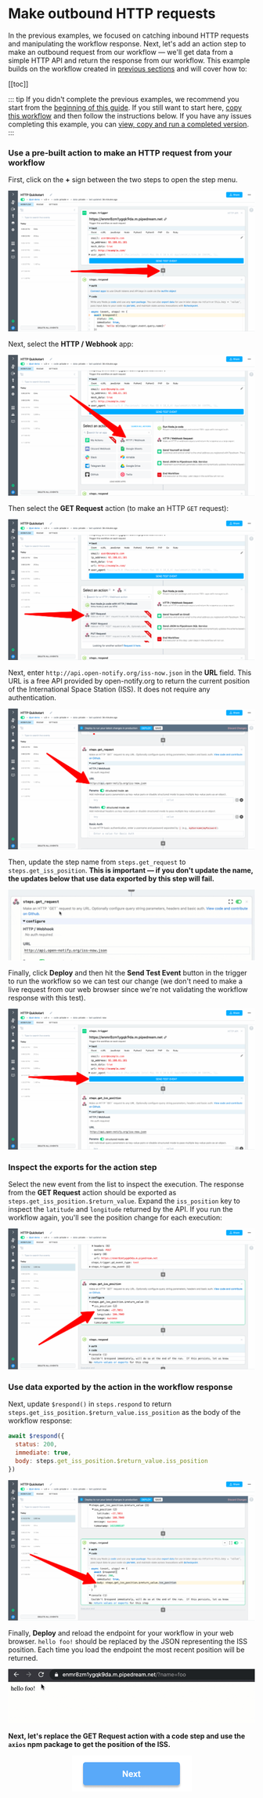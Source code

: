 # Make outbound HTTP requests

In the previous examples, we focused on catching inbound HTTP requests and manipulating the workflow response. Next, let's add an action step to make an outbound request from our workflow — we'll get data from a simple HTTP API and return the response from our workflow. This example builds on the workflow created in [previous sections](/quickstart/) and will cover how to:

[[toc]]

::: tip
If you didn't complete the previous examples, we recommend you start from the [beginning of this guide](/quickstart/). If you still want to start here, [copy this workflow](https://pipedream.com/@gettingstarted/quickstart-hello-name-p_WxCqxbR) and then follow the instructions below. If you have any issues completing this example, you can [view, copy and run a completed version](https://pipedream.com/@gettingstarted/quickstart-make-outbound-http-requests-p_6lCQOLo).
:::

### Use a pre-built action to make an HTTP request from your workflow

First, click on the **+** sign between the two steps to open the step menu.

![image-20210525171237467](./images/image-20210525171237467.png)

Next, select the **HTTP / Webhook** app:

![image-20210525171326688](./images/image-20210525171326688.png)

Then select the **GET Request** action (to make an HTTP `GET` request):

![image-20210525171411902](./images/image-20210525171411902.png)

Next, enter `http://api.open-notify.org/iss-now.json` in the **URL** field. This URL is a free API provided by open-notify.org  to return the current position of the International Space Station (ISS). It does not require any authentication.

![image-20210525171518303](./images/image-20210525171518303.png)

Then, update the step name from `steps.get_request` to `steps.get_iss_position`. **This is important — if you don't update the name, the updates below that use data exported by this step will fail.**

![get_iss_position](./images/get_iss_position.gif)

Finally, click **Deploy** and then hit the **Send Test Event** button in the trigger to run the workflow so we can test our change (we don't need to make a live request from our web browser since we're not validating the workflow response with this test).

![image-20210525171621793](./images/image-20210525171621793.png)

### Inspect the exports for the action step

Select the new event from the list to inspect the execution. The response from the **GET Request** action should be exported as `steps.get_iss_position.$return_value`. Expand the `iss_position` key to inspect the `latitude` and `longitude` returned by the API. If you run the workflow again, you'll see the position change for each execution:

![image-20210525171711647](./images/image-20210525171711647.png)

### Use data exported by the action in the workflow response

Next, update `$respond()` in `steps.respond` to return `steps.get_iss_position.$return_value.iss_position` as the body of the workflow response:

```javascript
await $respond({
  status: 200,
  immediate: true,
  body: steps.get_iss_position.$return_value.iss_position
})
```

![image-20210525171805160](./images/image-20210525171805160.png)

Finally, **Deploy** and reload the endpoint for your workflow in your web browser. `hello foo!` should be replaced by the JSON representing the ISS position. Each time you load the endpoint the most recent position will be returned.

![get-iss-position](./images/get-iss-position.gif)

**Next, let's replace the GET Request action with a code step and use the `axios` npm package to get the position of the ISS.** 

<p style="text-align:center;">
<a :href="$withBase('/quickstart/using-npm-packages/')"><img src="../next.png"></a>
</p>